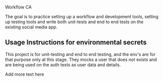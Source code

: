 Workflow CA

The goal is to practice setting up a workflow and development tools, setting up testing tools and write both unit-tests and end to end tests on the existing social media app. 


## Usage Instructions for environmental secrets
This project is for unit-testing and end to end testing, and the env's are for that purpose only at this stage. They mocks a user that does not exists and are being used on the auth tests as user data and details.

Add more text here